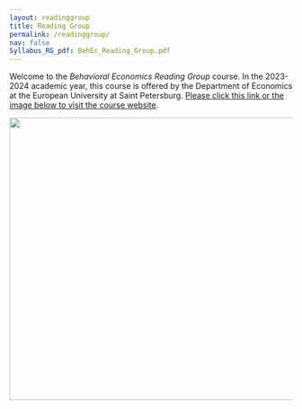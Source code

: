 ```yaml
---
layout: readinggroup
title: Reading Group
permalink: /readinggroup/
nav: false
Syllabus_RG_pdf: BehEc_Reading_Group.pdf
---
```


Welcome to the _Behavioral Economics Reading Group_ course. In the 2023-2024 academic year, this course is offered by the Department of Economics at the European University at Saint Petersburg. [Please click this link or the image below to visit the course website](https://econreadinggroup.github.io).


<p>
    <a href="https://econreadinggroup.github.io" target="_blank">
      <img src="https://egorbronnikov.github.io/assets/img/Reading_Group.png" width="806.4" height="504">
    </a>
</p>
